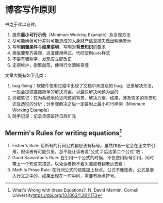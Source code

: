# 博客写作原则

书之于此以自律。

1. 提供**最小可行示例**（Minimum Working Example）及复现方法
2. 尽可能确保可行并对可能造成的人身财产信息损失做出明确警示
3. 写明**前置条件**与**结果语境**，写明对**背景知识**的要求
4. 排版要整齐美观，适度使用样式，代码使用`code`样式
5. 不要有错别字，发现应立即改正
6. 定期维护，删繁就简，使得行文清晰易懂

文章大概有如下几类：

1. bug fixing：软硬件使用过程中出现了文档中未提及的 bug，记录解决方法，一般会提供直接简单的解决方案，以最快解决问题为目的
2. 详细笔记：较为系统地论述问题的背景、解决方案、结果，涉及较多的背景知识及透彻的分析；分步骤解决之后一定要附上最小可行样例（Minimum Working Example）
3. 随手记录：记录灵感留待日后扩充

## Mermin's Rules for writing equations[^mermin]

1. Fisher's Rule: 给所有的行间公式都应该有标号。虽然作者一定会在正文中引用，但读者有可能引用，总不能让读者说“公式 2 后边第二个公式”吧；
2. Good Samaritan's Rule: 在引用一个公式的时候，不仅使用标号引用，同时带上一个短语来描述，以免读者摸不着头脑或者翻老远去看；
3. Math Is Prose Rule: 在行间公式的结尾加上标点。公式不像图表，公式是嵌入行文之中的，如果出现在一句中间，需要有标点符号。

[^mermin]: What's Wrong with these Equations?. N. David Mermin. Cornell University<https://doi.org/10.1063/1.2811173>
